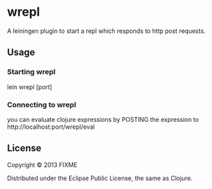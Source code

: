 # wrepl

A leiningen plugin to start a repl which responds to http post requests. 

## Usage
### Starting wrepl
lein wrepl [port]

### Connecting to wrepl
you can evaluate clojure expressions by POSTING the expression to http://localhost:port/wrepl/eval 


## License

Copyright © 2013 FIXME

Distributed under the Eclipse Public License, the same as Clojure.
